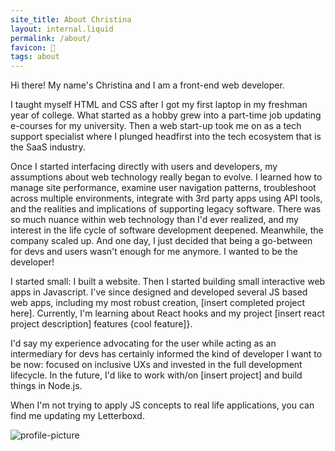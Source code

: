 ```yaml
---
site_title: About Christina
layout: internal.liquid
permalink: /about/
favicon: 🔎
tags: about
---
```

Hi there! My name's Christina and I am a front-end web developer. 

I taught myself HTML and CSS after I got my first laptop in my freshman year of college. What started as a hobby grew into a part-time job updating e-courses for my university. Then a web start-up took me on as a tech support specialist where I plunged headfirst into the tech ecosystem that is the SaaS industry. 

Once I started interfacing directly with users and developers, my assumptions about web technology really began to evolve. I learned how to manage site performance, examine user navigation patterns, troubleshoot across multiple environments, integrate with 3rd party apps using API tools, and the realities and implications of supporting legacy software. There was so much nuance within web technology than I'd ever realized, and my interest in the life cycle of software development deepened. Meanwhile, the company scaled up. And one day, I just decided that being a go-between for devs and users wasn't enough for me anymore. I wanted to be the developer! 

I started small: I built a website. Then I started building small interactive web apps in Javascript. I've since designed and developed several JS based web apps, including my most robust creation, [insert completed project here]. Currently, I'm learning about React hooks and my project [insert react project description] features {cool feature]}.

I'd say my experience advocating for the user while acting as an intermediary for devs has certainly informed the kind of developer I want to be now: focused on inclusive UXs and invested in the full development lifecycle. In the future, I'd like to work with/on [insert project] and build things in Node.js.

When I'm not trying to apply JS concepts to real life applications, you can find me updating my Letterboxd.

<image src="" alt="profile-picture"/>

